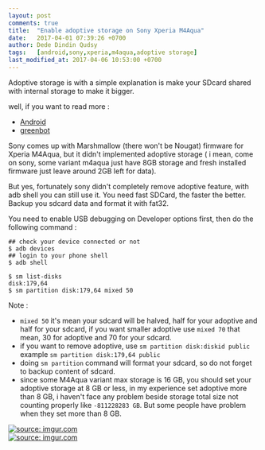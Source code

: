 ```yaml
---
layout: post
comments: true
title:  "Enable adoptive storage on Sony Xperia M4Aqua"
date:   2017-04-01 07:39:26 +0700
author: Dede Dindin Qudsy
tags:   [android,sony,xperia,m4aqua,adoptive storage]
last_modified_at: 2017-04-06 10:53:00 +0700
---
```

Adoptive storage is with a simple explanation is make your SDcard shared with internal storage to make it bigger.

well, if you want to read more :

 - [Android](https://source.android.com/devices/storage/adoptable.html)
 - [greenbot](http://www.greenbot.com/article/3039136/android/adoptable-storage-in-android-6-0-what-it-is-how-it-works.html)

Sony comes up with Marshmallow (there won't be Nougat) firmware for Xperia M4Aqua, but it didn't implemented adoptive storage ( i mean, come on sony, some variant m4aqua just have 8GB storage and fresh installed firmware just leave around 2GB left for data). 

But yes, fortunately sony didn't completely remove adoptive feature, with adb shell you can still use it. You need fast SDCard, the faster the better. Backup you sdcard data and format it with fat32.

You need to enable USB debugging on Developer options first, then do the following command :

```
## check your device connected or not
$ adb devices
## login to your phone shell
$ adb shell
 
$ sm list-disks
disk:179,64
$ sm partition disk:179,64 mixed 50
```

Note :

 - ``mixed 50`` it's mean your sdcard will be halved, half for your adoptive and half for your sdcard, if you want smaller adoptive use ``mixed 70`` that mean, 30 for adoptive and 70 for your sdcard. 
 - if you want to remove adoptive, use ``sm partition disk:diskid public`` example ``sm partition disk:179,64 public``
 - doing ``sm partition`` command will format your sdcard, so do not forget to backup content of sdcard.
 - since some M4Aqua variant max storage is 16 GB, you should set your adoptive storage at 8 GB or less, in my experience set adoptive more than 8 GB, i haven't face any problem beside storage total size not counting properly like ``-811228283 GB``. But some people have problem when they set more than 8 GB.

<div class="img-pad">
<a href="http://imgur.com/u9QiztC"><img src="http://i.imgur.com/u9QiztC.png" title="source: imgur.com" /></a>
</div>
<div class="img-pad">
<a href="http://imgur.com/DOQzDWx"><img src="http://i.imgur.com/DOQzDWx.png" title="source: imgur.com" /></a>
</div>
